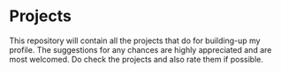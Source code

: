 # Projects
This repository will contain all the projects that do for building-up my profile.
The suggestions for any chances are highly appreciated and are most welcomed.
Do check the projects and also rate them if possible.
